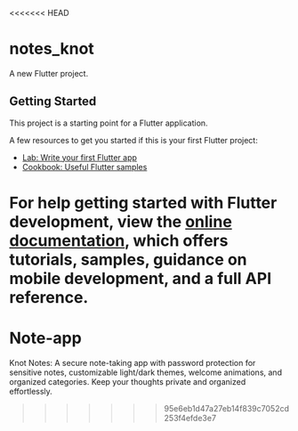 <<<<<<< HEAD
# notes_knot

A new Flutter project.

## Getting Started

This project is a starting point for a Flutter application.

A few resources to get you started if this is your first Flutter project:

- [Lab: Write your first Flutter app](https://docs.flutter.dev/get-started/codelab)
- [Cookbook: Useful Flutter samples](https://docs.flutter.dev/cookbook)

For help getting started with Flutter development, view the
[online documentation](https://docs.flutter.dev/), which offers tutorials,
samples, guidance on mobile development, and a full API reference.
=======
# Note-app
Knot Notes: A secure note-taking app with password protection for sensitive notes, customizable light/dark themes, welcome animations, and organized categories. Keep your thoughts private and organized effortlessly.
>>>>>>> 95e6eb1d47a27eb14f839c7052cd253f4efde3e7
